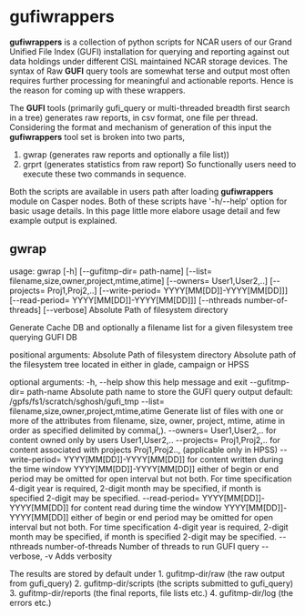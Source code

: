 # gufiwrappers

**gufiwrappers** is a collection of python scripts for NCAR users
of our Grand Unified File Index (GUFI) installation for querying
and reporting against out data holdings under different CISL 
maintained NCAR storage devices. The syntax of Raw **GUFI** 
query tools are somewhat terse and output most often 
requires further processing for meaningful and actionable reports. 
Hence is the reason for coming up with these wrappers.

The **GUFI** tools (primarily gufi_query or multi-threaded breadth
first search in a tree) generates raw reports, in csv
format, one file per thread. Considering the format and mechanism of
generation of this input the **gufiwrappers** tool set is broken 
into two parts,
1. gwrap (generates raw reports and optionally a file list))
2. grprt (generates statistics from raw report)
So functionally users need to execute these two commands in 
sequence.

Both the scripts are available in users path after loading **gufiwrappers**
module on Casper nodes. Both of these scripts have '-h/--help' option
for basic usage details. In this page little more elabore usage detail
and few example output is explained.


## gwrap
usage: gwrap [-h] [--gufitmp-dir= path-name]
             [--list= filename,size,owner,project,mtime,atime]
             [--owners= User1,User2,..] [--projects= Proj1,Proj2,..]
             [--write-period= YYYY[MM[DD]]-YYYY[MM[DD]]]
             [--read-period= YYYY[MM[DD]]-YYYY[MM[DD]]]
             [--nthreads number-of-threads] [--verbose]
             Absolute Path of filesystem directory

Generate Cache DB and optionally a filename list for a given filesystem tree
querying GUFI DB

positional arguments:
  Absolute Path of filesystem directory
                        Absolute path of the filesystem tree located in either
                        in glade, campaign or HPSS

optional arguments:
  -h, --help            show this help message and exit
  --gufitmp-dir= path-name
                        Absolute path name to store the GUFI query output
                        default: /gpfs/fs1/scratch/sghosh/gufi_tmp
  --list= filename,size,owner,project,mtime,atime
                        Generate list of files with one or more of the
                        attributes from filename, size, owner, project, mtime,
                        atime in order as specified delimited by comma(,).
  --owners= User1,User2,..
                        for content owned only by users User1,User2,..
  --projects= Proj1,Proj2,..
                        for content associated with projects Proj1,Proj2..,
                        (applicable only in HPSS)
  --write-period= YYYY[MM[DD]]-YYYY[MM[DD]]
                        for content written during the time window
                        YYYY[MM[DD]]-YYYY[MM[DD]] either of begin or end
                        period may be omitted for open interval but not both.
                        For time specification 4-digit year is required,
                        2-digit month may be specified, if month is specified
                        2-digit may be specified.
  --read-period= YYYY[MM[DD]]-YYYY[MM[DD]]
                        for content read during time the window
                        YYYY[MM[DD]]-YYYY[MM[DD]] either of begin or end
                        period may be omitted for open interval but not both.
                        For time specification 4-digit year is required,
                        2-digit month may be specified, if month is specified
                        2-digit may be specified.
  --nthreads number-of-threads
                        Number of threads to run GUFI query
  --verbose, -v         Adds verbosity

The results are stored by default under 1. gufitmp-dir/raw (the raw output
from gufi_query) 2. gufitmp-dir/scripts (the scripts submitted to gufi_query)
3. gufitmp-dir/reports (the final reports, file lists etc.) 4. gufitmp-dir/log
(the errors etc.)
